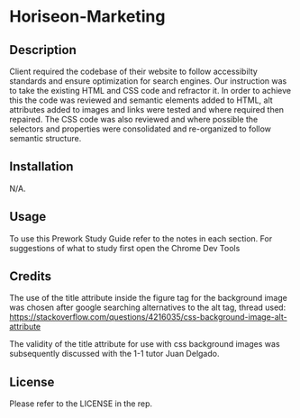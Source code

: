# Horiseon-Marketing

## Description

Client required the codebase of their website to follow accessibilty standards and ensure optimization for search engines.
Our instruction was to take the existing HTML and CSS code and refractor it.
In order to achieve this the code was reviewed and semantic elements added to HTML, alt attributes added to images and links were tested and where required then repaired.
The CSS code was also reviewed and where possible the selectors and properties were consolidated and re-organized to follow semantic structure.

## Installation

N/A.

## Usage

To use this Prework Study Guide refer to the notes in each section.
For suggestions of what to study first open the Chrome Dev Tools 

## Credits

The use of the title attribute inside the figure tag for the background image was chosen after google searching alternatives to the alt tag, thread used:
https://stackoverflow.com/questions/4216035/css-background-image-alt-attribute

The validity of the title attribute for use with css background images was subsequently discussed with the 1-1 tutor Juan Delgado.

## License

Please refer to the LICENSE in the rep.
